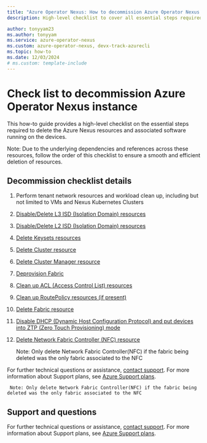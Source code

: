 ```yaml
---
title: "Azure Operator Nexus: How to decommission Azure Operator Nexus instance checklist"
description: High-level checklist to cover all essential steps required for decommissioning Azure Operator Nexus instance.
author: tonyyam23
ms.author: tonyyam
ms.service: azure-operator-nexus
ms.custom: azure-operator-nexus, devx-track-azurecli
ms.topic: how-to
ms.date: 12/03/2024
# ms.custom: template-include
---
```


# Check list to decommission Azure Operator Nexus instance
This how-to guide provides a high-level checklist on the essential steps required to delete the Azure Nexus resources and associated software running on the devices.

Note: Due to the underlying dependencies and references across these resources, follow the order of this checklist to ensure a smooth and efficient deletion of resources.

## Decommission checklist details
1. Perform tenant network resources and workload clean up, including but not limited to VMs and Nexus Kubernetes Clusters
1. [Disable/Delete L3 ISD (Isolation Domain) resources](./howto-delete-layer-3-isolation-domains.md)
1. [Disable/Delete L2 ISD (Isolation Domain) resources](./howto-configure-isolation-domain.md#delete-l2-isolation-domain)
1. [Delete Keysets resources](./howto-baremetal-bmc-ssh.md#deleting-a-bmc-keyset)
1. [Delete Cluster resource](./howto-configure-cluster.md#delete-a-cluster)
1. [Delete Cluster Manager resource](./howto-cluster-manager.md#delete-cluster-manager)
1. [Deprovision Fabric](./howto-configure-network-fabric.md#deleting-fabric)
1. [Clean up ACL (Access Control List) resources](./howto-delete-access-control-list-network-to-network-interconnect.md)
1. [Clean up RoutePolicy resources (if present)](./how-to-route-policy.md#delete-route-policy)
1. [Delete Fabric resource](./howto-configure-network-fabric.md#deleting-fabric)
1. [Disable DHCP (Dynamic Host Configuration Protocol) and put devices into ZTP (Zero Touch Provisioning) mode](./howto-platform-prerequisites.md#default-setup-for-other-devices-installed)
1. [Delete Network Fabric Controller (NFC) resource](./howto-configure-network-fabric-controller.md#delete-network-fabric-controller)
     Note: Only delete Network Fabric Controller(NFC) if the fabric being deleted was the only fabric associated to the NFC

For further technical questions or assistance, [contact support](https://portal.azure.com/?#blade/Microsoft_Azure_Support/HelpAndSupportBlade). For more information about Support plans, see [Azure Support plans](https://azure.microsoft.com/support/plans/response/).

     Note: Only delete Network Fabric Controller(NFC) if the fabric being deleted was the only fabric associated to the NFC

## Support and questions
For further technical questions or assistance, [contact support](https://portal.azure.com/?#blade/Microsoft_Azure_Support/HelpAndSupportBlade). For more information about Support plans, see [Azure Support plans](https://azure.microsoft.com/support/plans/response/).

